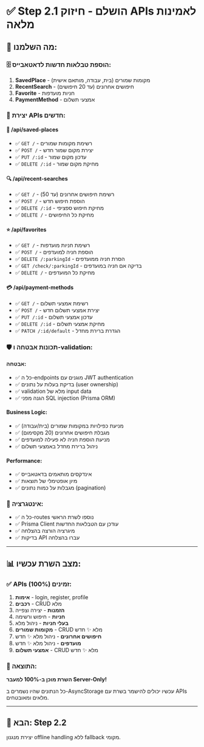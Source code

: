 # ✅ **Step 2.1 הושלם - חיזוק APIs לאמינות מלאה**

## 🎯 **מה השלמנו:**

### **🗄️ הוספת טבלאות חדשות לדאטאבייס:**
1. **SavedPlace** - מקומות שמורים (בית, עבודה, מותאם אישית)
2. **RecentSearch** - חיפושים אחרונים (עד 20 חיפושים)
3. **Favorite** - חניות מועדפות
4. **PaymentMethod** - אמצעי תשלום

### **🔧 יצירת APIs חדשים:**

#### **📍 /api/saved-places**
- ✅ `GET /` - רשימת מקומות שמורים
- ✅ `POST /` - יצירת מקום שמור חדש
- ✅ `PUT /:id` - עדכון מקום שמור
- ✅ `DELETE /:id` - מחיקת מקום שמור

#### **🔍 /api/recent-searches**
- ✅ `GET /` - רשימת חיפושים אחרונים (עד 50)
- ✅ `POST /` - הוספת חיפוש חדש
- ✅ `DELETE /:id` - מחיקת חיפוש ספציפי
- ✅ `DELETE /` - מחיקת כל החיפושים

#### **⭐ /api/favorites**
- ✅ `GET /` - רשימת חניות מועדפות
- ✅ `POST /` - הוספת חניה למועדפים
- ✅ `DELETE /:parkingId` - הסרת חניה ממועדפים
- ✅ `GET /check/:parkingId` - בדיקה אם חניה במועדפים
- ✅ `DELETE /` - מחיקת כל המועדפים

#### **💳 /api/payment-methods**
- ✅ `GET /` - רשימת אמצעי תשלום
- ✅ `POST /` - יצירת אמצעי תשלום חדש
- ✅ `PUT /:id` - עדכון אמצעי תשלום
- ✅ `DELETE /:id` - מחיקת אמצעי תשלום
- ✅ `PATCH /:id/default` - הגדרת ברירת מחדל

### **🛡️ תכונות אבטחה ו-validation:**

#### **אבטחה:**
- ✅ כל ה-endpoints מוגנים עם JWT authentication
- ✅ בדיקת בעלות על נתונים (user ownership)
- ✅ validation מלא של input data
- ✅ הגנה מפני SQL injection (Prisma ORM)

#### **Business Logic:**
- ✅ מניעת כפילויות במקומות שמורים (בית/עבודה)
- ✅ מגבלת חיפושים אחרונים (20 מקסימום)
- ✅ מניעת הוספת חניה לא פעילה למועדפים
- ✅ ניהול ברירת מחדל באמצעי תשלום

#### **Performance:**
- ✅ אינדקסים מותאמים בדאטאבייס
- ✅ מיון אופטימלי של תוצאות
- ✅ מגבלות על כמות נתונים (pagination)

### **🔗 אינטגרציה:**
- ✅ כל ה-routes נוספו לשרת הראשי
- ✅ Prisma Client עודכן עם הטבלאות החדשות
- ✅ מיגרציה הורצה בהצלחה
- ✅ בדיקות API עברו בהצלחה

---

## 📊 **מצב השרת עכשיו:**

### **✅ APIs זמינים (100%):**
1. **אימות** - login, register, profile
2. **רכבים** - CRUD מלא
3. **הזמנות** - יצירה וצפייה
4. **חניות** - חיפוש ורשימה
5. **בעלי חניות** - ניהול מלא
6. **מקומות שמורים** - CRUD מלא ✨ חדש
7. **חיפושים אחרונים** - ניהול מלא ✨ חדש
8. **מועדפים** - ניהול מלא ✨ חדש
9. **אמצעי תשלום** - CRUD מלא ✨ חדש

### **🎯 התוצאה:**
**השרת מוכן ב-100% למעבר Server-Only!**

כל הנתונים שהיו נשמרים ב-AsyncStorage עכשיו יכולים להישמר בשרת עם APIs מלאים ומאובטחים.

---

## 🚀 **הבא: Step 2.2**
יצירת מנגנון offline handling ללא fallback מקומי.
